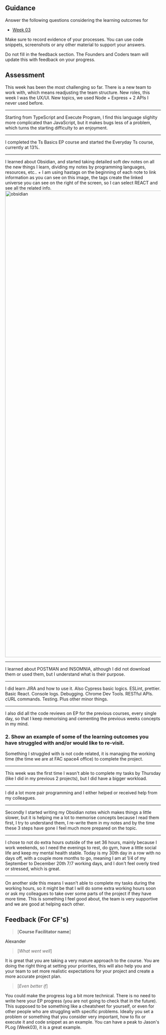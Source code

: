 ## Guidance
Answer the following questions considering the learning outcomes for
- [Week 03](https://learn.foundersandcoders.com/course/syllabus/developer/week03-project03-server/learning-outcomes/)

Make sure to record evidence of your processes. You can use code snippets, screenshots or any other material to support your answers.

Do not fill in the feedback section. The Founders and Coders team will update this with feedback on your progress.

## Assessment
This week has been the most challenging so far. There is a new team to work with, which means readjusting the team structure. New roles, this week I was the UX/UI. New topics, we used Node + Express + 2 APIs I never used before.
____
Starting from TypeScript and Execute Program, I find this language slighlty more complicated than JavaScript, but it makes bugs less of a problem, which turns the starting difficulty to an enjoyment. 
____
I completed the Ts Basics EP course and started the Everyday Ts course, currently at 13%.
____
I learned about Obsidian, and started taking detailed soft dev notes on all the new things I learn, dividing my notes by programming languages, resources, etc.. + I am using hastags on the beginning of each note to link information as you can see on this image, the tags create the linked universe you can see on the right of the screen, so I can select REACT and see all the related info.
<img width="1504" alt="obsidian" src="https://github.com/user-attachments/assets/37f7ae0b-ad49-41be-9603-befa4abcff73">
____
I learned about POSTMAN and INSOMNIA, although I did not download them or used them, but I understand what is their purpose.
____
I did learn JIRA and how to use it. Also Cypress basic logics. ESLint, prettier. Basic React. Console logs. Debugging. Chrome Dev Tools. RESTful APIs. cURL commands. Testing. Plus other minor things.
____
I also did all the code reviews on EP for the previous courses, every single day, so that I keep memorising and cementing the previous weeks concepts in my mind.

 ### 2. Show an example of some of the learning outcomes you have struggled with and/or would like to re-visit.
Something I struggled with is not code related, it is managing the working time (the time we are at FAC space4 office) to complete the project. 
____
This week was the first time I wasn't able to complete my tasks by Thursday (like I did in my previous 2 projects), but I did have a bigger workload.
____
I did a lot more pair programming and I either helped or received help from my colleagues. 
____
Secondly I started writing my Obsidian notes which makes things a little slower, but it is helping me a lot to memorise concepts because I read them first, I try to understand them, I re-write them in my notes and by the time these 3 steps have gone I feel much more prepared on the topic.
____
I chose to not do extra hours outside of the set 36 hours, mainly because I work weekends, so I need the evenings to rest, do gym, have a little social life and keep my mental health stable. Today is my 30th day in a row with no days off, with a couple more months to go, meaning I am at 1/4 of my September to December 20th 7/7 working days, and I don't feel overly tired or stressed, which is great. 
____
On another side this means I wasn't able to complete my tasks during the working hours, so it might be that I will do some extra working hours soon or ask my colleagues to take over some parts of the project if they have more time. This is something I feel good about, the team is very supportive and we are good at helping each other.

## Feedback (For CF's)
> [**Course Facilitator name**]

Alexander

> [*What went well*]

It is great that you are taking a very mature approach to the course. You are doing the right thing at setting your priorities, this will also help you and your team to set more realistic expectations for your project and create a more accurate project plan.

> [*Even better if*]

You could make the progress log a bit more technical. There is no need to write here your EP progress (you are not going to check that in the future). This supposed to be something like a cheatsheet for yourself, or even for other people who are struggling with specific problems. Ideally you set a problem or something that you consider very important, how to fix or execute it and code snippet as an example.
You can have a peak to Jason's PLog (Week03), it is a great example.
